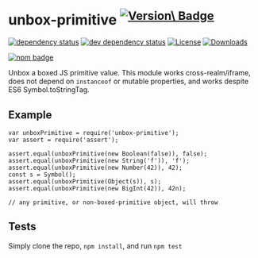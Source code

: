 unbox-primitive <sup>[![Version\ Badge](https://versionbadg.es/ljharb/unbox-primitive.svg)](https://npmjs.org/package/unbox-primitive)</sup>
============================================================================================================================================

[![dependency status](https://david-dm.org/ljharb/unbox-primitive.svg)](https://david-dm.org/ljharb/unbox-primitive) [![dev dependency status](https://david-dm.org/ljharb/unbox-primitive/dev-status.svg)](https://david-dm.org/ljharb/unbox-primitive#info=devDependencies) [![License](https://img.shields.io/npm/l/unbox-primitive.svg)](LICENSE) [![Downloads](https://img.shields.io/npm/dm/unbox-primitive.svg)](https://npm-stat.com/charts.html?package=unbox-primitive)

[![npm badge](https://nodei.co/npm/unbox-primitive.png?downloads=true&stars=true)](https://npmjs.org/package/unbox-primitive)

Unbox a boxed JS primitive value. This module works cross-realm/iframe, does not depend on `instanceof` or mutable properties, and works despite ES6 Symbol.toStringTag.

Example
-------

    var unboxPrimitive = require('unbox-primitive');
    var assert = require('assert');

    assert.equal(unboxPrimitive(new Boolean(false)), false);
    assert.equal(unboxPrimitive(new String('f')), 'f');
    assert.equal(unboxPrimitive(new Number(42)), 42);
    const s = Symbol();
    assert.equal(unboxPrimitive(Object(s)), s);
    assert.equal(unboxPrimitive(new BigInt(42)), 42n);

    // any primitive, or non-boxed-primitive object, will throw

Tests
-----

Simply clone the repo, `npm install`, and run `npm test`
